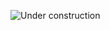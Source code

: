 ![Under construction](https://user-images.githubusercontent.com/282759/84681715-8c7cb580-af02-11ea-85a4-05d069c72121.gif)
